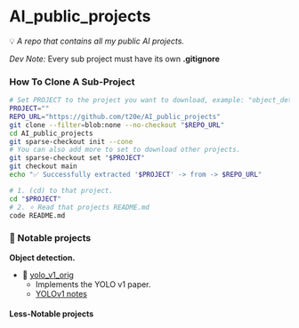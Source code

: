 # AI_public_projects

💡 *A repo that contains all my public AI projects.*

*Dev Note:* Every sub project must have its own **.gitignore**



### How To Clone A Sub-Project

```bash
# Set PROJECT to the project you want to download, example: "object_detection/yolo_v1_taco" or "misc"
PROJECT=""
REPO_URL="https://github.com/t20e/AI_public_projects"
git clone --filter=blob:none --no-checkout "$REPO_URL"
cd AI_public_projects
git sparse-checkout init --cone
# You can also add more to set to download other projects.
git sparse-checkout set "$PROJECT"
git checkout main
echo "✅ Successfully extracted '$PROJECT' -> from -> $REPO_URL"

# 1. (cd) to that project.
cd "$PROJECT"
# 2. ⭐️ Read that projects README.md
code README.md

```

### 📌 Notable projects

**Object detection.**

- 🔗 [yolo_v1_orig](https://github.com/t20e/AI_public_projects/tree/main/object_detection/yolo_v1_orig)
    - Implements the YOLO v1 paper.
    - [YOLOv1 notes](https://github.com/t20e/res/tree/main/coding.res/AI.res/object_detection/YOLO.res)


#### Less-Notable projects

